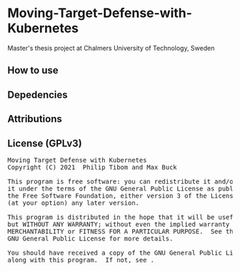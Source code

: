 # Moving-Target-Defense-with-Kubernetes
Master's thesis project at Chalmers University of Technology, Sweden

## How to use

## Depedencies

## Attributions

## License (GPLv3)
<pre>
Moving Target Defense with Kubernetes
Copyright (C) 2021  Philip Tibom and Max Buck

This program is free software: you can redistribute it and/or modify
it under the terms of the GNU General Public License as published by
the Free Software Foundation, either version 3 of the License, or
(at your option) any later version.

This program is distributed in the hope that it will be useful,
but WITHOUT ANY WARRANTY; without even the implied warranty of
MERCHANTABILITY or FITNESS FOR A PARTICULAR PURPOSE.  See the
GNU General Public License for more details.

You should have received a copy of the GNU General Public License
along with this program.  If not, see <https://www.gnu.org/licenses/>.
</pre>
